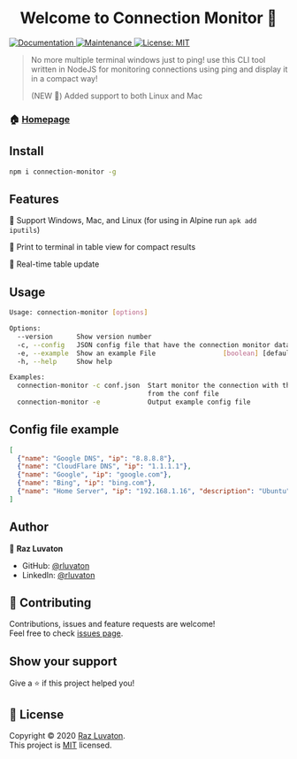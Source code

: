 <h1 align="center">Welcome to Connection Monitor 👋</h1>
<p>
  <a href="https://github.com/rluvaton/connection-monitor#readme" target="_blank">
    <img alt="Documentation" src="https://img.shields.io/badge/documentation-yes-brightgreen.svg" />
  </a>
  <a href="https://github.com/rluvaton/connection-monitor/graphs/commit-activity" target="_blank">
    <img alt="Maintenance" src="https://img.shields.io/badge/Maintained%3F-yes-green.svg" />
  </a>
  <a href="https://github.com/rluvaton/connection-monitor/blob/master/LICENSE" target="_blank">
    <img alt="License: MIT" src="https://img.shields.io/github/license/rluvaton/connection-monitor" />
  </a>
</p>

> No more multiple terminal windows just to ping! use this CLI tool written in NodeJS for monitoring connections using ping and display it in a compact way!
> 
> (NEW 🌟) Added support to both Linux and Mac
### 🏠 [Homepage](https://github.com/rluvaton/connection-monitor)

## Install

```sh
npm i connection-monitor -g
```

## Features
🌟 Support Windows, Mac, and Linux (for using in Alpine run `apk add iputils`)

🌟 Print to terminal in table view for compact results

🌟 Real-time table update

## Usage

```sh
Usage: connection-monitor [options]

Options:
  --version      Show version number                                   [boolean]
  -c, --config   JSON config file that have the connection monitor data [string]
  -e, --example  Show an example File                 [boolean] [default: false]
  -h, --help     Show help                                             [boolean]

Examples:
  connection-monitor -c conf.json  Start monitor the connection with the data
                                   from the conf file
  connection-monitor -e            Output example config file
```

## Config file example

```json
[
  {"name": "Google DNS", "ip": "8.8.8.8"},
  {"name": "CloudFlare DNS", "ip": "1.1.1.1"},
  {"name": "Google", "ip": "google.com"},
  {"name": "Bing", "ip": "bing.com"},
  {"name": "Home Server", "ip": "192.168.1.16", "description": "Ubuntu"}
]
```

## Author

👤 **Raz Luvaton**

* GitHub: [@rluvaton](https://github.com/rluvaton)
* LinkedIn: [@rluvaton](https://linkedin.com/in/rluvaton)

## 🤝 Contributing

Contributions, issues and feature requests are welcome!<br />Feel free to check [issues page](https://github.com/rluvaton/connection-monitor/issues/).

## Show your support

Give a ⭐️ if this project helped you!

## 📝 License

Copyright © 2020 [Raz Luvaton](https://github.com/rluvaton). <br>
This project is [MIT](https://github.com/rluvaton/connection-monitor/blob/master/LICENSE) licensed.
